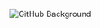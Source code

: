 ![GitHub Background](https://user-images.githubusercontent.com/58752838/103464019-6fda8a80-4d39-11eb-926f-fd2bcc095b48.png)
